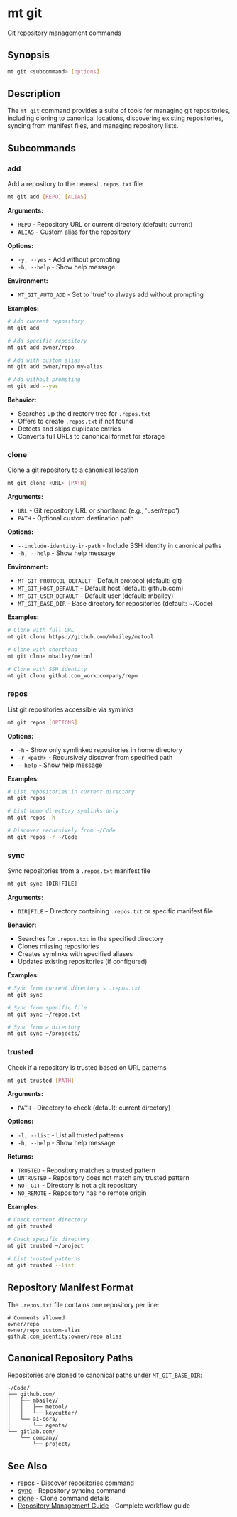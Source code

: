 # mt git

Git repository management commands

## Synopsis

```bash
mt git <subcommand> [options]
```

## Description

The `mt git` command provides a suite of tools for managing git repositories, including cloning to canonical locations, discovering existing repositories, syncing from manifest files, and managing repository lists.

## Subcommands

### add

Add a repository to the nearest `.repos.txt` file

```bash
mt git add [REPO] [ALIAS]
```

**Arguments:**
- `REPO` - Repository URL or current directory (default: current)
- `ALIAS` - Custom alias for the repository

**Options:**
- `-y, --yes` - Add without prompting
- `-h, --help` - Show help message

**Environment:**
- `MT_GIT_AUTO_ADD` - Set to 'true' to always add without prompting

**Examples:**
```bash
# Add current repository
mt git add

# Add specific repository
mt git add owner/repo

# Add with custom alias
mt git add owner/repo my-alias

# Add without prompting
mt git add --yes
```

**Behavior:**
- Searches up the directory tree for `.repos.txt`
- Offers to create `.repos.txt` if not found
- Detects and skips duplicate entries
- Converts full URLs to canonical format for storage

### clone

Clone a git repository to a canonical location

```bash
mt git clone <URL> [PATH]
```

**Arguments:**
- `URL` - Git repository URL or shorthand (e.g., 'user/repo')
- `PATH` - Optional custom destination path

**Options:**
- `--include-identity-in-path` - Include SSH identity in canonical paths
- `-h, --help` - Show help message

**Environment:**
- `MT_GIT_PROTOCOL_DEFAULT` - Default protocol (default: git)
- `MT_GIT_HOST_DEFAULT` - Default host (default: github.com)
- `MT_GIT_USER_DEFAULT` - Default user (default: mbailey)
- `MT_GIT_BASE_DIR` - Base directory for repositories (default: ~/Code)

**Examples:**
```bash
# Clone with full URL
mt git clone https://github.com/mbailey/metool

# Clone with shorthand
mt git clone mbailey/metool

# Clone with SSH identity
mt git clone github.com_work:company/repo
```

### repos

List git repositories accessible via symlinks

```bash
mt git repos [OPTIONS]
```

**Options:**
- `-h` - Show only symlinked repositories in home directory
- `-r <path>` - Recursively discover from specified path
- `--help` - Show help message

**Examples:**
```bash
# List repositories in current directory
mt git repos

# List home directory symlinks only
mt git repos -h

# Discover recursively from ~/Code
mt git repos -r ~/Code
```

### sync

Sync repositories from a `.repos.txt` manifest file

```bash
mt git sync [DIR|FILE]
```

**Arguments:**
- `DIR|FILE` - Directory containing `.repos.txt` or specific manifest file

**Behavior:**
- Searches for `.repos.txt` in the specified directory
- Clones missing repositories
- Creates symlinks with specified aliases
- Updates existing repositories (if configured)

**Examples:**
```bash
# Sync from current directory's .repos.txt
mt git sync

# Sync from specific file
mt git sync ~/repos.txt

# Sync from a directory
mt git sync ~/projects/
```

### trusted

Check if a repository is trusted based on URL patterns

```bash
mt git trusted [PATH]
```

**Arguments:**
- `PATH` - Directory to check (default: current directory)

**Options:**
- `-l, --list` - List all trusted patterns
- `-h, --help` - Show help message

**Returns:**
- `TRUSTED` - Repository matches a trusted pattern
- `UNTRUSTED` - Repository does not match any trusted pattern  
- `NOT_GIT` - Directory is not a git repository
- `NO_REMOTE` - Repository has no remote origin

**Examples:**
```bash
# Check current directory
mt git trusted

# Check specific directory
mt git trusted ~/project

# List trusted patterns
mt git trusted --list
```

## Repository Manifest Format

The `.repos.txt` file contains one repository per line:

```
# Comments allowed
owner/repo
owner/repo custom-alias
github.com_identity:owner/repo alias
```

## Canonical Repository Paths

Repositories are cloned to canonical paths under `MT_GIT_BASE_DIR`:

```
~/Code/
├── github.com/
│   ├── mbailey/
│   │   ├── metool/
│   │   └── keycutter/
│   └── ai-cora/
│       └── agents/
└── gitlab.com/
    └── company/
        └── project/
```

## See Also

- [repos](repos.md) - Discover repositories command
- [sync](sync.md) - Repository syncing command
- [clone](clone.md) - Clone command details
- [Repository Management Guide](../../guides/repository-management.md) - Complete workflow guide